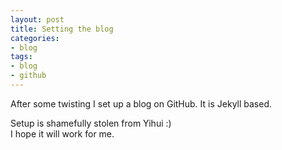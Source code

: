 ```yaml
---
layout: post
title: Setting the blog
categories:
- blog
tags:
- blog
- github
---
```


After some twisting I set up a blog on GitHub. It is Jekyll based.  

Setup is shamefully stolen from Yihui :)  
I hope it will work for me.

